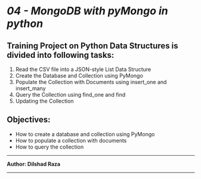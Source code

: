 
# ***04 - MongoDB with pyMongo in python***


## Training Project on Python Data Structures is divided into following tasks:

1. Read the CSV file into a JSON-style List Data Structure
2. Create the Database and Collection using PyMongo      
3. Populate the Collection with Documents using insert_one and insert_many
4. Query the Collection using find_one and find   
5. Updating the Collection

## Objectives:

- How to create a database and collection using PyMongo
- How to populate a collection with documents
- How to query the collection


------------ ---------------- ---------------------- -----------------
**Author: Dilshad Raza**
------------ ---------------- ---------------------- -----------------
